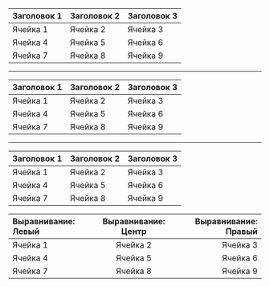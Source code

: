 | Заголовок 1 | Заголовок 2 | Заголовок 3 |
|-------------|-------------|-------------|
| Ячейка 1        | Ячейка 2          |    Ячейка 3 |
| Ячейка 4        | Ячейка 5    | Ячейка 6    |
| Ячейка 7         | Ячейка 8         | Ячейка 9    |

---
| Заголовок 1 | Заголовок 2 | Заголовок 3 |
|-------------|-------------|-------------|
| Ячейка 1 | Ячейка 2 | Ячейка 3    |
| Ячейка 4| Ячейка 5 | Ячейка 6    |
| Ячейка 7| Ячейка 8 | Ячейка 9    |

---

| Заголовок 1 | Заголовок 2 | Заголовок 3 |
|-------------|-------------|-------------|
| Ячейка 1    | Ячейка 2    | Ячейка 3    |
| Ячейка 4    | Ячейка 5    | Ячейка 6    |
| Ячейка 7    | Ячейка 8    | Ячейка 9    |

| Выравнивание: Левый | Выравнивание: Центр | Выравнивание: Правый |
|:-|:-:|-:|
| Ячейка 1 | Ячейка 2| Ячейка 3    |
| Ячейка 4    | Ячейка 5    | Ячейка 6    |
| Ячейка 7 | Ячейка 8 | Ячейка 9 |
